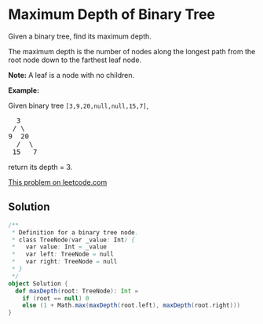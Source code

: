 # Maximum Depth of Binary Tree

<p>Given a binary tree, find its maximum depth.</p>

<p>The maximum depth is the number of nodes along the longest path from the root node down to the farthest leaf node.</p>

<p><strong>Note:</strong>&nbsp;A leaf is a node with no children.</p>

<p><strong>Example:</strong></p>

<p>Given binary tree <code>[3,9,20,null,null,15,7]</code>,</p>

<pre>
  3
 / \
9  20
  /  \
 15   7
</pre>

<p>return its depth = 3.</p>

[This problem on leetcode.com](https://leetcode.com/problems/maximum-depth-of-binary-tree/)

## Solution

```scala
/**
 * Definition for a binary tree node.
 * class TreeNode(var _value: Int) {
 *   var value: Int = _value
 *   var left: TreeNode = null
 *   var right: TreeNode = null
 * }
 */
object Solution {
  def maxDepth(root: TreeNode): Int =
    if (root == null) 0
    else (1 + Math.max(maxDepth(root.left), maxDepth(root.right)))
}
```
